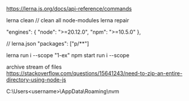 
https://lerna.js.org/docs/api-reference/commands


lerna clean   // clean all node-modules
lerna repair

  "engines": {
    "node": ">=20.12.0",
    "npm": ">=10.5.0"
  },

// lerna.json
  "packages": ["p/**"]

lerna run i --scope "1-ex"
npm start run i --scope <package-name>


archive stream of files
https://stackoverflow.com/questions/15641243/need-to-zip-an-entire-directory-using-node-js


C:\Users\<username>\AppData\Roaming\nvm


